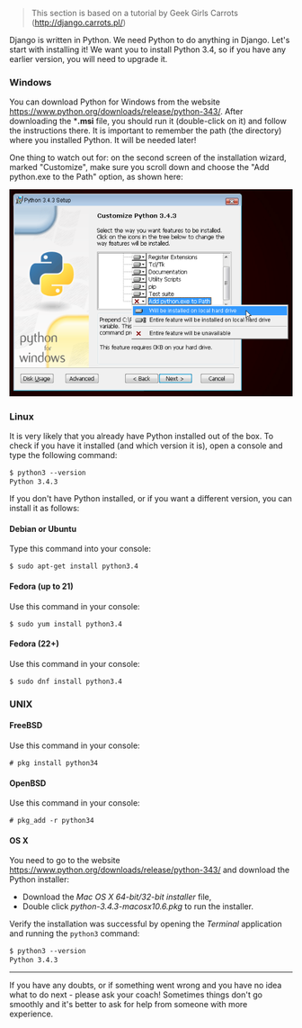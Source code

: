 
> This section is based on a tutorial by Geek Girls Carrots (http://django.carrots.pl/)

Django is written in Python. We need Python to do anything in Django. Let's start with installing it! We want you to install Python 3.4, so if you have any earlier version, you will need to upgrade it.


### Windows

You can download Python for Windows from the website https://www.python.org/downloads/release/python-343/. After downloading the ***.msi** file, you should run it (double-click on it) and follow the instructions there. It is important to remember the path (the directory) where you installed Python. It will be needed later!

One thing to watch out for:  on the second screen of the installation wizard, marked "Customize", make sure you scroll down and choose the "Add python.exe to the Path" option, as shown here:

![Don't forget to add Python to the Path](../python_installation/images/add_python_to_windows_path.png)


### Linux

It is very likely that you already have Python installed out of the box. To check if you have it installed (and which version it is), open a console and type the following command:

    $ python3 --version
    Python 3.4.3

If you don't have Python installed, or if you want a different version, you can install it as follows:


#### Debian or Ubuntu

Type this command into your console:

    $ sudo apt-get install python3.4


#### Fedora (up to 21)

Use this command in your console:

    $ sudo yum install python3.4


#### Fedora (22+)

Use this command in your console:

    $ sudo dnf install python3.4


### UNIX


#### FreeBSD

Use this command in your console:

    # pkg install python34


#### OpenBSD

Use this command in your console:

    # pkg_add -r python34


#### OS X

You need to go to the website https://www.python.org/downloads/release/python-343/ and download the Python installer:

* Download the *Mac OS X 64-bit/32-bit installer* file,
* Double click *python-3.4.3-macosx10.6.pkg* to run the installer.

Verify the installation was successful by opening the *Terminal* application and running the `python3` command:

    $ python3 --version
    Python 3.4.3

----

If you have any doubts, or if something went wrong and you have no idea what to do next - please ask your coach! Sometimes things don't go smoothly and it's better to ask for help from someone with more experience.
